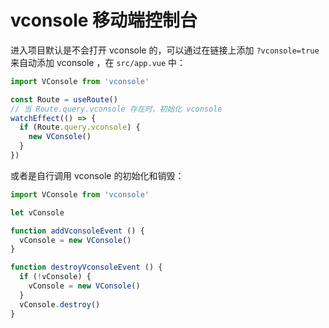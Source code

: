 # vconsole 移动端控制台

进入项目默认是不会打开 vconsole 的，可以通过在链接上添加 `?vconsole=true` 来自动添加 vconsole ，在 `src/app.vue` 中：

```js
import VConsole from 'vconsole'

const Route = useRoute()
// 当 Route.query.vconsole 存在时，初始化 vconsole
watchEffect(() => {
  if (Route.query.vconsole) {
    new VConsole()
  }
})
```

或者是自行调用 vconsole 的初始化和销毁：

```js
import VConsole from 'vconsole'

let vConsole

function addVconsoleEvent () {
  vConsole = new VConsole()
}

function destroyVconsoleEvent () {
  if (!vConsole) {
    vConsole = new VConsole()
  }
  vConsole.destroy()
}
```
